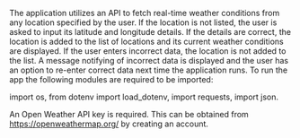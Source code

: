 The application utilizes an API to fetch real-time weather conditions from any location specified by the user. If the location is not listed, the user is asked to input its latitude and longitude details. If the details are correct, the location is added to the list of locations and its current weather conditions are displayed. 
If the user enters incorrect data, the location is not added to the list. A message notifying of incorrect data is displayed and the user has an option to re-enter correct data next time the application runs.
To run the app the following modules are required to be imported:

import os, 
from dotenv import load_dotenv, 
import requests, 
import json.

An Open Weather API key is required. This can be obtained from https://openweathermap.org/ by creating an account. 

